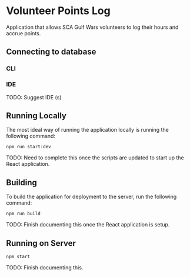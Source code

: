 # Volunteer Points Log

Application that allows SCA Gulf Wars volunteers to log their hours and accrue points.

## Connecting to database

### CLI

### IDE

TODO: Suggest IDE (s)

## Running Locally

The most ideal way of running the application locally is running the following command:

```npm run start:dev```

TODO: Need to complete this once the scripts are updated to start up the React application.

## Building

To build the application for deployment to the server, run the following command:

```npm run build```

TODO: Finish documenting this once the React application is setup.

## Running on Server

```npm start```

TODO: Finish documenting this.
